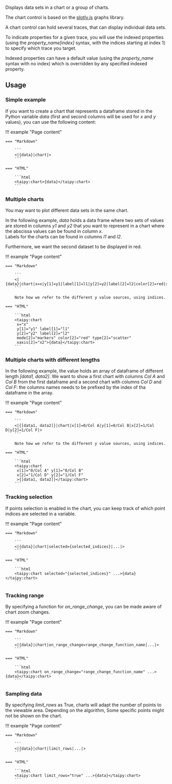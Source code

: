 Displays data sets in a chart or a group of charts.

The chart control is based on the [plotly.js](https://plotly.com/javascript/)
graphs library.

A chart control can hold several traces, that can display individual data sets.  

To indicate properties for a given trace, you will use the indexed properties
(using the *property_name[index]* syntax, with the indices starting at index 1) to
specify which trace you target.

Indexed properties can have a default value (using the *property_name* syntax with
no index) which is overridden by any specified indexed property.

## Usage

### Simple example

If you want to create a chart that represents a dataframe stored in the Python
variable _data_ (first and second columns will be used for _x_ and _y_ values), you can use the following content:

!!! example "Page content"

    === "Markdown"

        ```
        <|{data}|chart|>
        ```
  
    === "HTML"

        ```html
        <taipy:chart>{data}</taipy:chart>
        ```


### Multiple charts

You may want to plot different data sets in the same chart.

In the following example, _data_ holds a data frame where two sets of values are stored
in columns _y1_ and _y2_ that you want to represent in a chart where the abscissa
values can be found in column _x_.  
Labels for the charts can be found in columns _l1_ and _l2_.

Furthermore, we want the second dataset to be displayed in red.

!!! example "Page content"

    === "Markdown"

        ```
        <|{data}|chart|x=x|y[1]=y1|label[1]=l1|y[2]=y2|label[2]=l2|color[2]=red|xaxis[2]=x2|>
        ```
  
        Note how we refer to the different y value sources, using indices.

    === "HTML"

        ```html
        <taipy:chart
         x="x"
         y[1]="y1" label[1]="l1"
         y[2]="y2" label[2]="l2"
         mode[2]="markers" color[2]="red" type[2]="scatter"
         xaxis[2]="x2">{data}</taipy:chart>
        ```

### Multiple charts with different lengths

In the following example, the value holds an array of dataframe of different length _[data1, data2]_.
We want to show a first chart with columns _Col A_ and _Col B_ from the first dataframe and a second chart
with columns _Col D_ and _Col F_: the columns names needs to be prefixed by the index of tha dataframe in the array.

!!! example "Page content"

    === "Markdown"

        ```
        <|{[data1, data2]}|chart|x[1]=0/Col A|y[1]=0/Col B|x[2]=1/Col D|y[2]=1/Col F|>
        ```
  
        Note how we refer to the different y value sources, using indices.

    === "HTML"

        ```html
        <taipy:chart
         x[1]="0/Col A" y[1]="0/Col B"
         x[2]="1/Col D" y[2]="1/Col F"
         >{[data1, data2]}</taipy:chart>
        ```


### Tracking selection

If points selection is enabled in the chart, you can keep track of which point indices
are selected in a variable.

!!! example "Page content"

    === "Markdown"

        ```
        <|{data}|chart|selected={selected_indices}|...|>
        ```

    === "HTML"

        ```html
        <taipy:chart selected="{selected_indices}" ...>{data}</taipy:chart>
        ```

### Tracking range

By specifying a function for _on_range_change_, you can be made aware of chart zoom changes.

!!! example "Page content"

    === "Markdown"

        ```
        <|{data}|chart|on_range_change=range_change_function_name|...|>
        ```

    === "HTML"

        ```html
        <taipy:chart on_range_change="range_change_function_name" ...>{data}</taipy:chart>
        ```

### Sampling data

By specifying _limit_rows_ as True, charts will adapt the number of points to the viewable area.
Depending on the algorithm, Some specific points might not be shown on the chart.

!!! example "Page content"

    === "Markdown"

        ```
        <|{data}|chart|limit_rows|...|>
        ```

    === "HTML"

        ```html
        <taipy:chart limit_rows="true" ...>{data}</taipy:chart>
        ```

